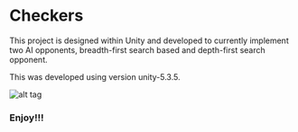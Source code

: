 # Checkers

This project is designed within Unity and developed to currently implement two AI opponents, breadth-first search based and depth-first search opponent.

This was developed using version unity-5.3.5.

![alt tag](https://github.com/bk10aao/Checkers/blob/master/Screen%20Shot%202016-07-05%20at%2016.48.12.png)

### Enjoy!!!

